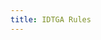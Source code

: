 ```yaml
---
title: IDTGA Rules
---
```


<Title title="It's Dangerous to go Alone Rules" />

# It's Dangerous to go Alone Rules

## Eligibility
### Players are eligible if they meet all of the conditions below
- Players have a valid [smash.gg account](https://smash.gg).
- Players have a valid Discord account
- Players have a Nintendo Switch, as well as a copy of Splatoon 2
- Players have a valid Nintendo account
- Players have online access through the 'Nintendo Online' system (by either free trial or by purchasing the service)
- Players have a reliable internet access point for Nintendo Switch
- Players have at least achieved `C-` in **ALL ranked modes** of Splatoon 2 and have a basic understanding of how the modes work.

### Players are not eligible if they have any one of the conditions below
- Player is banned from Off the Dial's Discord server or services
- Player is banned from Nintendo Online, Discord or smash.gg
- Player is on the banned list of the [Splatoon Code of Conduct](https://docs.google.com/document/d/1-6qlRDNnNSId2U1vve1x9CisJKybtFka69TURVW8qqA/edit?usp=drivesdk).

## Format
Depending on the number of signups, there may be multiple brackets that are tiered based on the cumulative ELO (numerical score of all ranks) and competitive experience. There will be an even number of players in all brackets. The top ranked players will be grouped in the higher brackets while the lower ranked players will be placed in lower brackets.

If there are enough players for a second bracket (64 players or more) the following rules will apply;
- Minimum bracket size: `8` teams (`32` players)
- Maximum bracket size: `15` teams (`60` players)

All brackets will run independently of one another and will have their own preliminaries and top cut.

## Brackets and Progression
### Preliminaries:
- Bracket: `Swiss`
- Matches: `Play-all-3`
- There are `4` total rounds
- Points will be allocated for games won, matches won, byes as well as ties. The point allocations are as such;
  - 1 point per game win
  - 3 points per match won (in addition to the points allocated for individual game wins)
  - 1 point per match tie (allocated to both teams, will be used if time has run out)
  - 3 points per bye (no points will be allocated as game wins as no games have been played)
- In the event a tiebreaker is needed, the following rules will be enacted sequentially until a winner has been determined
  - Total sets won
  - Head to head
  - Game win %

### Top Cut:
- Bracket: `Single Elimination`
- Matches: `Best-of-5`
- The top `4` teams advance from the preliminaries. 
- There is no 3rd-place match

## Timing
The tournament is scheduled to last `4:00` hours total.
- Preliminaries take approximately `2:25` hours in total.
- Top cut take approximately `1:35` hours in total.

### Round Durations
- Each swiss round lasts `35` minutes.
- Each top cut round lasts `40` minutes.
- The very first swiss round lasts `5` more minutes, for `40` minutes total.
- Players must start their matches within `5` minutes of the round.
  - If the match has not started yet, the first game is automatically awarded to the team that's waiting.
  - For each additional `5` minutes that the match still hasn't started, an additional game will be awarded.
  - Please call a moderator in smash.gg when this occurs so the game may be awarded to your team.
- There is a `5-minute` break before finals commence.

## DC's Redo Decision Rules
### Redo the match if:
- The team with the DC stops playing and allows the other team to KO.
- The team with the DC stays inside their spawn barrier.
- Both teams use the same weapons/gear shown on the results screen.

### Do NOT redo the match if:
- **Any player** on the same team DC's again the same round.
- The host DC's.
- The match has passed `2:30` before the DC'ing team has forfeited.
- Either team has `50` or less objective remaining (excluding penalty).

If either 2 DC’s occur in the same lobby or the host DC’s, the team currently not hosting must host the new lobby.

To reduce the chances of a dc happening, please check you have a good internet connection with low ping and/or have a LAN adapter for a smoother experience. If not, consider switching hosts.

If there's are complaints about lag from at least 3 people on the same team or 1 person from each team, teams are required to switch hosts to someone on the opposing team.

## Reporting players
Sometimes, your team needs a replacement for one of your team members. Some examples may include:
- A team member notifies you that something has come up and they need to drop out.
- A team member just isn't responding at all to any messages.
- A team member is acting toxic to the rest of your team.
- A team member is making one or more of your other team members uncomfortable.

Thankfully, Off the Dial has an extensive system for reporting such players and receiving a sub, so you can be sure you'll have a good team experience.

- Your team can report players 24 hours after teams are released.
- Everyone on your team (besides the player getting reported) must approve of the report.
- Your sub is not allowed to play for any other player on your team except for the reported player they are replacing.
- Once your sub is assigned, the reported player is no longer allowed to play.
- **This is an irreversible action**, so be thoughtful when you report!

In all cases of player reporting, at least one of the team members must have at least tried to resolve the issue internally. If a player is non-responding, that means that it must be proven there has been an attempt to contact them several times with enough of a gap from the first message to account for timezone difference. In the cases of toxicity or making players feel uncomfortable, this attempt at resolution doesn't have to be done by the person who received the unwanted behaviour. There is an exemption, however, if a team member is being disrespectful through racial, gender, financial, religion or sexuality (however, other team members not including the two involved must also verify that this is the case).

### How to report
To report a player, send a message in the <Mention>#reporting</Mention> channel, formatted like this:
> <Mention>@ReportedPlayer</Mention> - Reason for reporting

If you don't feel comfortable reporting them publicly, you can send any staff member a DM instead :blue_heart:.

- Please ping the person that you are reporting, don't just give their username.
- For better chances of approval, make sure your reason is specific and detailed. Such as:
  > "Despite their status being set to online, they haven't responded to any of our DMs since teams have been created, multiple of our team members have attempted to get in contact with them, but to no avail".

Once you have made your report, our staff members will update you with the status of your report by reacting to your report message:
- :spiral_note_pad: - We've noted your report, and are working on matching a sub. This step usually takes 6-12 hours.
- :white_check_mark: - The report has been resolved, we have assigned a sub.
- :no_entry_sign: - We don't approve of the report. This usually doesn't happen, assuming you did everything correctly.

If there is no reaction, we haven't seen your report yet.

### Receiving your sub
Once you've been assigned your sub, you should see a reply to your original report, usually formatted like this:
> <Mention>@Sub</Mention> > <Mention>@ReportedPlayer</Mention>

You now know your sub. Friend them on discord, add them to your group chat, and hopefully get some practice in!

### When we have no available subs
Sometimes, there are no available subs to substitute for missing players. Often, this will be because none of the emergency subs have ranks that are similar to the player who has dropped out. In this case, the team is responsible for finding a new sub. This can be done by using the <Mention>#lf-pickup</Mention> channel in Off the Dial, or on another server. All substations must be approved by a TO and have signed up as a sub at [otd.ink/signup](https://otd.ink/signup).

## Cheating
Forms of cheating include, but are not limited to, playing under false names, bracket manipulation, providing false information in your profile or on smash.gg, anything considered cheating by Nintendo, controller modifications, such as "turbo mode", and failure to comply with any of the rules on this document.

If you cheat:

- Instant disqualification from the tournament.
- A permanent ban from Off the Dial and all tournaments.

This is a strict no-chances policy, and we do not make exceptions to this.

## Others
- All rules are subject to change between seasons, please make sure you read the rules each season before entering.
- If there are an uneven number of players, the latest signups will be set to emergency subs. Make sure to sign up early to reserve a team!
- By registering you agree to abide by our [terms and conditions](/legal).

---

That’s it! If you have any questions or concerns, feel free to ask in <Mention>#helpdesk</Mention>. Good luck in the tournament!
